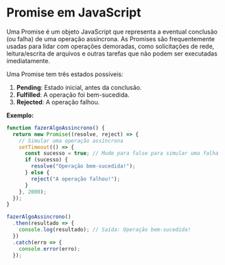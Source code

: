 # Promise em JavaScript

Uma Promise é um objeto JavaScript que representa a eventual conclusão (ou falha) de uma operação assíncrona. As Promises são frequentemente usadas para lidar com operações demoradas, como solicitações de rede, leitura/escrita de arquivos e outras tarefas que não podem ser executadas imediatamente.

Uma Promise tem três estados possíveis:
1. **Pending**: Estado inicial, antes da conclusão.
2. **Fulfilled**: A operação foi bem-sucedida.
3. **Rejected**: A operação falhou.

**Exemplo:**

```javascript
function fazerAlgoAssincrono() {
  return new Promise((resolve, reject) => {
    // Simular uma operação assíncrona
    setTimeout(() => {
      const sucesso = true; // Mude para false para simular uma falha
      if (sucesso) {
        resolve("Operação bem-sucedida!");
      } else {
        reject("A operação falhou!");
      }
    }, 2000);
  });
}

fazerAlgoAssincrono()
  .then(resultado => {
    console.log(resultado); // Saída: Operação bem-sucedida!
  })
  .catch(erro => {
    console.error(erro);
  });
